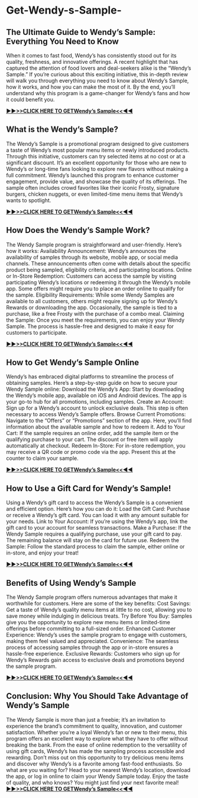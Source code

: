 # Get-Wendy-s-Sample-
## The Ultimate Guide to Wendy’s Sample: Everything You Need to Know
When it comes to fast food, Wendy’s has consistently stood out for its quality, freshness, and innovative offerings. A recent highlight that has captured the attention of food lovers and deal-seekers alike is the “Wendy’s Sample.” If you’re curious about this exciting initiative, this in-depth review will walk you through everything you need to know about Wendy’s Sample, how it works, and how you can make the most of it. By the end, you’ll understand why this program is a game-changer for Wendy’s fans and how it could benefit you.

**[▶️▶️>>CLICK HERE TO GETWendy’s Sample<<◀️◀️](https://mhl24.com/wendy-sample/)**

## What is the Wendy’s Sample?
The Wendy’s Sample is a promotional program designed to give customers a taste of Wendy’s most popular menu items or newly introduced products. Through this initiative, customers can try selected items at no cost or at a significant discount. It’s an excellent opportunity for those who are new to Wendy’s or long-time fans looking to explore new flavors without making a full commitment.
Wendy’s launched this program to enhance customer engagement, provide value, and showcase the quality of its offerings. The sample often includes crowd favorites like their iconic Frosty, signature burgers, chicken nuggets, or even limited-time menu items that Wendy’s wants to spotlight.

**[▶️▶️>>CLICK HERE TO GETWendy’s Sample<<◀️◀️](https://mhl24.com/wendy-sample/)**

## How Does the Wendy’s Sample Work?
The Wendy Sample program is straightforward and user-friendly. Here’s how it works:
Availability Announcement: Wendy’s announces the availability of samples through its website, mobile app, or social media channels. These announcements often come with details about the specific product being sampled, eligibility criteria, and participating locations.
Online or In-Store Redemption: Customers can access the sample by visiting participating Wendy’s locations or redeeming it through the Wendy’s mobile app. Some offers might require you to place an order online to qualify for the sample.
Eligibility Requirements: While some Wendy Samples are available to all customers, others might require signing up for Wendy’s Rewards or downloading the app. Occasionally, the sample is tied to a purchase, like a free Frosty with the purchase of a combo meal.
Claiming the Sample: Once you meet the requirements, you can enjoy your Wendy Sample. The process is hassle-free and designed to make it easy for customers to participate.

**[▶️▶️>>CLICK HERE TO GETWendy’s Sample<<◀️◀️](https://mhl24.com/wendy-sample/)**

## How to Get Wendy’s Sample Online
Wendy’s has embraced digital platforms to streamline the process of obtaining samples. Here’s a step-by-step guide on how to secure your Wendy Sample online:
Download the Wendy’s App: Start by downloading the Wendy’s mobile app, available on iOS and Android devices. The app is your go-to hub for all promotions, including samples.
Create an Account: Sign up for a Wendy’s account to unlock exclusive deals. This step is often necessary to access Wendy’s Sample offers.
Browse Current Promotions: Navigate to the “Offers” or “Promotions” section of the app. Here, you’ll find information about the available sample and how to redeem it.
Add to Your Cart: If the sample requires an online order, add the sample item or the qualifying purchase to your cart. The discount or free item will apply automatically at checkout.
Redeem In-Store: For in-store redemption, you may receive a QR code or promo code via the app. Present this at the counter to claim your sample.

**[▶️▶️>>CLICK HERE TO GETWendy’s Sample<<◀️◀️](https://mhl24.com/wendy-sample/)**

## How to Use a Gift Card for Wendy’s Sample!
Using a Wendy’s gift card to access the Wendy’s Sample is a convenient and efficient option. Here’s how you can do it:
Load the Gift Card: Purchase or receive a Wendy’s gift card. You can load it with any amount suitable for your needs.
Link to Your Account: If you’re using the Wendy’s app, link the gift card to your account for seamless transactions.
Make a Purchase: If the Wendy Sample requires a qualifying purchase, use your gift card to pay. The remaining balance will stay on the card for future use.
Redeem the Sample: Follow the standard process to claim the sample, either online or in-store, and enjoy your treat!

**[▶️▶️>>CLICK HERE TO GETWendy’s Sample<<◀️◀️](https://mhl24.com/wendy-sample/)**

## Benefits of Using Wendy’s Sample
The Wendy Sample program offers numerous advantages that make it worthwhile for customers. Here are some of the key benefits:
Cost Savings: Get a taste of Wendy’s quality menu items at little to no cost, allowing you to save money while indulging in delicious treats.
Try Before You Buy: Samples give you the opportunity to explore new menu items or limited-time offerings before committing to a full-sized order.
Enhanced Customer Experience: Wendy’s uses the sample program to engage with customers, making them feel valued and appreciated.
Convenience: The seamless process of accessing samples through the app or in-store ensures a hassle-free experience.
Exclusive Rewards: Customers who sign up for Wendy’s Rewards gain access to exclusive deals and promotions beyond the sample program.

**[▶️▶️>>CLICK HERE TO GETWendy’s Sample<<◀️◀️](https://mhl24.com/wendy-sample/)**

## Conclusion: Why You Should Take Advantage of Wendy’s Sample
The Wendy Sample is more than just a freebie; it’s an invitation to experience the brand’s commitment to quality, innovation, and customer satisfaction. Whether you’re a loyal Wendy’s fan or new to their menu, this program offers an excellent way to explore what they have to offer without breaking the bank.
From the ease of online redemption to the versatility of using gift cards, Wendy’s has made the sampling process accessible and rewarding. Don’t miss out on this opportunity to try delicious menu items and discover why Wendy’s is a favorite among fast-food enthusiasts. So what are you waiting for? Head to your nearest Wendy’s location, download the app, or log in online to claim your Wendy Sample today. Enjoy the taste of quality, and who knows? You might just find your next favorite meal!
**[▶️▶️>>CLICK HERE TO GETWendy’s Sample<<◀️◀️](https://mhl24.com/wendy-sample/)**
